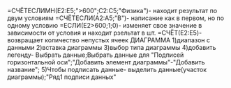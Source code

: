 =СЧЁТЕСЛИМН(E2:E5;">600";C2:C5;"Физика")- находит результат по двум условиям
=СЧЁТЕСЛИ(A2:A5;"В")- написание как в первом, но по одному условию
=ЕСЛИ(E2>600;1;0)- изменяет свое значение в зависимости от условия и находит рзельтат в шт.
=СЧЁТ(E2:E5)- возвращает количество непустых ячеек
       ДИАГРАММА
  1)диапазон с данными
  2)вставка диаграммы
  3)выбор типа диаграммы
  4)добавить легенду- Выбрать данные;Выбрать данные для "Подписей горизонтальной оси";"Добавить элемент диаграммы"-"Добавить название";
  5)Чтобы подписать данные- выделить данные(участок диаграммы);"Ряд1 подписи данных"
